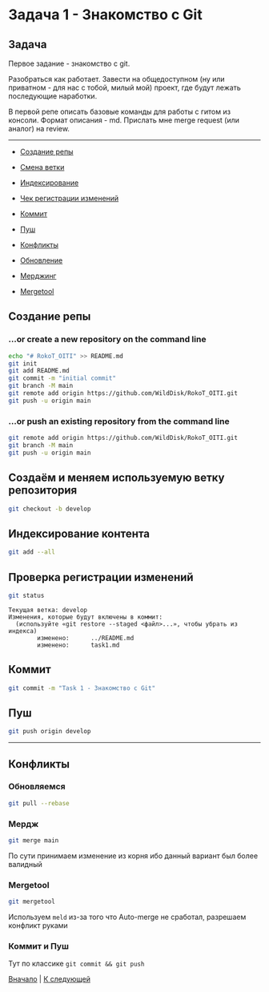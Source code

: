 # Задача 1 - Знакомство с Git

## Задача

Первое задание - знакомство с git.

Разобраться как работает. Завести на общедоступном (ну или приватном - для нас с тобой, милый мой) проект, где будут лежать последующие наработки.

В первой репе описать базовые команды для работы с гитом из консоли. Формат описания - md.
Прислать мне merge request (или аналог) на review.

___

* [Создание репы](#создание-репы)
* [Смена ветки](#создаём-и-меняем-используемую-ветку-репозитория)
* [Индексирование](#индексирование-контента)
* [Чек регистрации изменений](#проверка-регистрации-изменений)
* [Коммит](#коммит)
* [Пуш](#пуш)


* [Конфликты](#конфликты)
* [Обновление](#обновляемся)
* [Мерджинг](#мердж)
* [Mergetool](#mergetool)

## Создание репы

### …or create a new repository on the command line
```bash
echo "# RokoT_OITI" >> README.md
git init
git add README.md
git commit -m "initial commit"
git branch -M main
git remote add origin https://github.com/WildDisk/RokoT_OITI.git
git push -u origin main
```

### …or push an existing repository from the command line
```bash
git remote add origin https://github.com/WildDisk/RokoT_OITI.git
git branch -M main
git push -u origin main
```

## Создаём и меняем используемую ветку репозитория
```bash
git checkout -b develop
```

## Индексирование контента
```bash
git add --all
```

## Проверка регистрации изменений
```bash
git status
```
```
Текущая ветка: develop
Изменения, которые будут включены в коммит:
  (используйте «git restore --staged <файл>...», чтобы убрать из индекса)
        изменено:      ../README.md
        изменено:      task1.md
```

## Коммит
```bash
git commit -m "Task 1 - Знакомство с Git"
```

## Пуш
```bash
git push origin develop
```

---

## Конфликты

### Обновляемся
```bash
git pull --rebase
```

### Мердж
```bash
git merge main
```
По сути принимаем изменение из корня ибо данный вариант был более валидный

### Mergetool
```bash
git mergetool
```
Используем `meld` из-за того что Auto-merge не сработал, разрешаем конфликт руками

### Коммит и Пуш
Тут по классике `git commit && git push`

[Вначало](#задача-1---знакомство-с-git) | [К следующей](./task2.md)